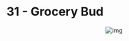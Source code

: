 # **31 - Grocery Bud**

<div align="center">
<img src="https://gpx.ge/challenge/js/img/31_grocery_bud.gif" alt="img">
</div>

